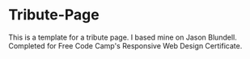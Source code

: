 # Tribute-Page
This is a template for a tribute page. I based mine on Jason Blundell. Completed for Free Code Camp's Responsive Web Design Certificate.
